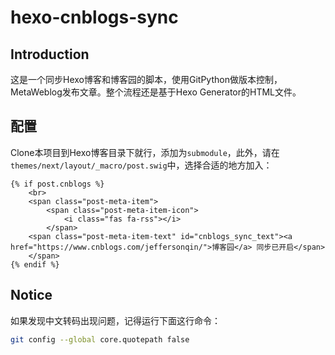 # hexo-cnblogs-sync

## Introduction

这是一个同步Hexo博客和博客园的脚本，使用GitPython做版本控制，MetaWeblog发布文章。整个流程还是基于Hexo Generator的HTML文件。

## 配置

Clone本项目到Hexo博客目录下就行，添加为`submodule`，此外，请在`themes/next/layout/_macro/post.swig`中，选择合适的地方加入：

```swig
{% if post.cnblogs %}
    <br>
    <span class="post-meta-item">
        <span class="post-meta-item-icon">
            <i class="fas fa-rss"></i>
        </span>
    <span class="post-meta-item-text" id="cnblogs_sync_text"><a href="https://www.cnblogs.com/jeffersonqin/">博客园</a> 同步已开启</span>
    </span>
{% endif %}
```
## Notice

如果发现中文转码出现问题，记得运行下面这行命令：
```bash
git config --global core.quotepath false
```
